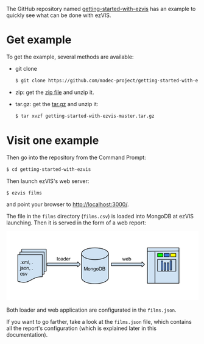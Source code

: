 The GitHub repository named 
[getting-started-with-ezvis](https://github.com/madec-project/getting-started-with-ezvis)
has an example to quickly see what can be done with ezVIS.

# Get example

To get the example, several methods are available:

- git clone
  
    ```bash
    $ git clone https://github.com/madec-project/getting-started-with-ezvis.git
    ```

- zip: get the [zip file](https://github.com/madec-project/getting-started-with-ezvis/archive/master.zip) and unzip it.

- tar.gz: get the [tar.gz](https://github.com/madec-project/getting-started-with-ezvis/archive/master.tar.gz) and unzip it:

    ```bash
    $ tar xvzf getting-started-with-ezvis-master.tar.gz
    ```

# Visit one example

Then go into the repository from the Command Prompt:

```sh
$ cd getting-started-with-ezvis
```

Then launch ezVIS's web server:

```sh
$ ezvis films
```

and point your browser to [http://localhost:3000/](http://localhost:3000/).

The file in the `films` directory (`films.csv`) is loaded into MongoDB at ezVIS launching. Then it is served in the form of a web report:

![Principle for laoding and visualizing data with ezVIS](img/ezvis_files.png)

Both loader and web application are configurated in the `films.json`.

If you want to go farther, take a look at the `films.json` file, which
contains all the report's configuration (which is explained later in this
documentation).
